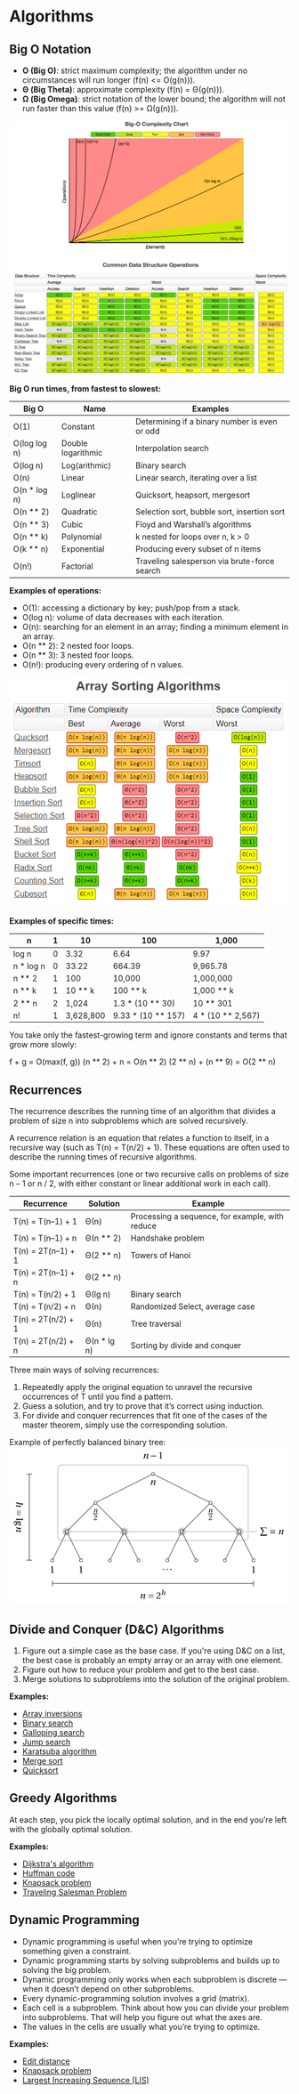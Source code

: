 # Algorithms

## Big O Notation

- **O (Big O)**: strict maximum complexity; the algorithm under no circumstances will run longer (f(n) <= O(g(n))).
- **Θ (Big Theta)**: approximate complexity (f(n) = Θ(g(n))).
- **Ω (Big Omega)**: strict notation of the lower bound; the algorithm will not run faster than this value (f(n) >= Ω(g(n))).

![big_o.png](https://raw.githubusercontent.com/kooznitsa/python_algorithms/main/images/big_o.png)

**Big O run times, from fastest to slowest:**

| Big O         | Name               | Examples                                      |
| ------------- | ------------------ | --------------------------------------------- |
| O(1)          | Constant           | Determining if a binary number is even or odd |
| O(log log n)  | Double logarithmic | Interpolation search                          |
| O(log n)      | Log(arithmic)      | Binary search                                 |
| O(n)          | Linear             | Linear search, iterating over a list          |
| O(n \* log n) | Loglinear          | Quicksort, heapsort, mergesort                |
| O(n \*\* 2)   | Quadratic          | Selection sort, bubble sort, insertion sort   |
| O(n \*\* 3)   | Cubic              | Floyd and Warshall’s algorithms               |
| O(n \*\* k)   | Polynomial         | k nested for loops over n, k > 0              |
| O(k \*\* n)   | Exponential        | Producing every subset of n items             |
| O(n!)         | Factorial          | Traveling salesperson via brute-force search  |

**Examples of operations:**

- O(1): accessing a dictionary by key; push/pop from a stack.
- O(log n): volume of data decreases with each iteration.
- O(n): searching for an element in an array; finding a minimum element in an array.
- O(n \*\* 2): 2 nested foor loops.
- O(n \*\* 3): 3 nested foor loops.
- O(n!): producing every ordering of n values.

![array_sorting.png](https://raw.githubusercontent.com/kooznitsa/python_algorithms/main/images/array_sorting.png)

**Examples of specific times:**

| n          | 1   | 10        | 100                   | 1,000                |
| ---------- | --- | --------- | --------------------- | -------------------- |
| log n      | 0   | 3.32      | 6.64                  | 9.97                 |
| n \* log n | 0   | 33.22     | 664.39                | 9,965.78             |
| n \*\* 2   | 1   | 100       | 10,000                | 1,000,000            |
| n \*\* k   | 1   | 10 \*\* k | 100 \*\* k            | 1,000 \*\* k         |
| 2 \*\* n   | 2   | 1,024     | 1.3 \* (10 \*\* 30)   | 10 \*\* 301          |
| n!         | 1   | 3,628,800 | 9.33 \* (10 \*\* 157) | 4 \* (10 \*\* 2,567) |

You take only the fastest-growing term and ignore constants and terms that grow more slowly:

f + g = O(max(f, g))
(n ** 2) + n = O(n ** 2)
(2 ** n) + (n ** 9) = O(2 \*\* n)

## Recurrences

The recurrence describes the running time of an algorithm that divides a problem of size n into subproblems which are solved recursively.

A recurrence relation is an equation that relates a function to itself, in a recursive way (such as T(n) = T(n/2) + 1). These equations are often used to describe the running times of recursive algorithms.

Some important recurrences (one or two recursive calls on problems of size n – 1 or n / 2, with either constant or linear additional work in each call).

| Recurrence         | Solution     | Example                                         |
| ------------------ | ------------ | ----------------------------------------------- |
| T(n) = T(n–1) + 1  | Θ(n)         | Processing a sequence, for example, with reduce |
| T(n) = T(n–1) + n  | Θ(n \*\* 2)  | Handshake problem                               |
| T(n) = 2T(n–1) + 1 | Θ(2 \*\* n)  | Towers of Hanoi                                 |
| T(n) = 2T(n–1) + n | Θ(2 \*\* n)  |                                                 |
| T(n) = T(n/2) + 1  | Θ(lg n)      | Binary search                                   |
| T(n) = T(n/2) + n  | Θ(n)         | Randomized Select, average case                 |
| T(n) = 2T(n/2) + 1 | Θ(n)         | Tree traversal                                  |
| T(n) = 2T(n/2) + n | Θ(n \* lg n) | Sorting by divide and conquer                   |

Three main ways of solving recurrences:

1. Repeatedly apply the original equation to unravel the recursive occurrences of T until you find a pattern.
2. Guess a solution, and try to prove that it’s correct using induction.
3. For divide and conquer recurrences that fit one of the cases of the master theorem, simply use the corresponding solution.

Example of perfectly balanced binary tree:
![binary_tree.png](https://raw.githubusercontent.com/kooznitsa/python_algorithms/main/images/binary_tree.png)

## Divide and Conquer (D&C) Algorithms

1. Figure out a simple case as the base case. If you're using D&C on a list, the best case is probably an empty array or an array with one element.
2. Figure out how to reduce your problem and get to the best case.
3. Merge solutions to subproblems into the solution of the original problem.

**Examples:**

- [Array inversions](https://github.com/kooznitsa/python_algorithms/blob/main/other/array_inversions.py)
- [Binary search](https://github.com/kooznitsa/python_algorithms/blob/main/searching/binary_search.py)
- [Galloping search](https://github.com/kooznitsa/python_algorithms/blob/main/searching/galloping_search.py)
- [Jump search](https://github.com/kooznitsa/python_algorithms/blob/main/searching/jump_search.py)
- [Karatsuba algorithm](https://github.com/kooznitsa/python_algorithms/blob/main/other/karatsuba.py)
- [Merge sort](https://github.com/kooznitsa/python_algorithms/blob/main/sorting/merge_sort.py)
- [Quicksort](https://github.com/kooznitsa/python_algorithms/blob/main/sorting/quicksort.py)

## Greedy Algorithms

At each step, you pick the locally optimal solution, and in the end you’re left with the globally optimal solution.

**Examples:**

- [Dijkstra's algorithm](https://github.com/kooznitsa/python_algorithms/blob/main/searching/dijkstra.py)
- [Huffman code](https://github.com/kooznitsa/python_algorithms/blob/main/greedy/huffman.py)
- [Knapsack problem](https://github.com/kooznitsa/python_algorithms/blob/main/greedy/knapsack.py)
- [Traveling Salesman Problem](https://github.com/kooznitsa/python_algorithms/blob/main/greedy/tsp.py)

## Dynamic Programming

- Dynamic programming is useful when you’re trying to optimize something given a constraint.
- Dynamic programming starts by solving subproblems and builds up to solving the big problem.
- Dynamic programming only works when each subproblem is discrete — when it doesn’t depend on other subproblems.
- Every dynamic-programming solution involves a grid (matrix).
- Each cell is a subproblem. Think about how you can divide your problem into subproblems. That will help you figure out what the axes are.
- The values in the cells are usually what you’re trying to optimize.

**Examples:**

- [Edit distance](https://github.com/kooznitsa/python_algorithms/blob/main/dynamic/edit_distance.py)
- [Knapsack problem](https://github.com/kooznitsa/python_algorithms/blob/main/dynamic/knapsack.py)
- [Largest Increasing Sequence (LIS)](https://github.com/kooznitsa/python_algorithms/blob/main/dynamic/lis.py)